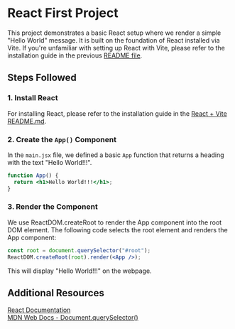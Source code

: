 # React First Project

This project demonstrates a basic React setup where we render a simple "Hello World" message. It is built on the foundation of React installed via Vite. If you're unfamiliar with setting up React with Vite, please refer to the installation guide in the previous [README file](../00-React-Installation/README.md).

## Steps Followed

### 1. Install React

For installing React, please refer to the installation guide in the [React + Vite README.md](../00-React-Installation/README.md).

### 2. Create the `App()` Component

In the `main.jsx` file, we defined a basic `App` function that returns a heading with the text "Hello World!!!".

```jsx
function App() {
  return <h1>Hello World!!!</h1>;
}
```
### 3. Render the Component

We use ReactDOM.createRoot to render the App component into the root DOM element.
The following code selects the root element and renders the App component:
```jsx
const root = document.querySelector("#root");
ReactDOM.createRoot(root).render(<App />);
```
This will display "Hello World!!!" on the webpage.

## Additional Resources

[React Documentation](https://reactjs.org/)<br/>
[MDN Web Docs - Document.querySelector()](https://developer.mozilla.org/en-US/docs/Web/API/Document/querySelector)